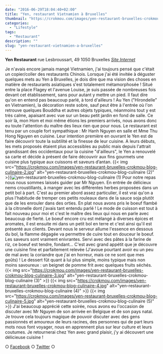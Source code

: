 ```yaml
---
date: "2016-06-29T18:04:40+02:00"
title: "Yen, restaurant Vietnamien à Bruxelles"
thumbnail: "https://crokmou.com/images/yen-restaurant-bruxelles-crokmou-blog-culinaire.jpg"
categories:
  - "Lifestyle"
tags:
  - "Restaurant"
description: ""
slug: "yen-restaurant-vietnamien-a-bruxelles"
---
```


**Yen Restaurant** rue Lesbroussart, 49 1050 Bruxelles [_Site Internet_](http://sites.resto.com/yen/)

Je n'avais encore jamais mangé Vietnamien, j'ai toujours pensé que c'était un copier/coller des restaurants Chinois. Lorsque j'ai été invitée à déguster quelques mets au Yen à Bruxelles, je dois dire que ma vision des choses en matière de restaurants asiatiques s'est totalement métamorphosée ! Situé entre la place Flagey et l'avenue Louise, je suis passée de nombreuses fois devant cet établissement, sans pour autant y mettre un pied. Il faut dire qu'on en entend pas beaucoup parlé, à tord d'ailleurs ! Au Yen ("Hirondelle" en Vietnamien), la décoration reste sobre, sauf peut être à l'entrée où l'on retrouve quelques Bouddha et autres objets typiques, néanmoins tout y est très calme, apaisant avec vue sur un beau petit jardin en fond de salle. Ce soir là, mon Hom et moi même étions les premiers arrivés, nous avons donc eu toute l'attention du maître des lieux rien que pour nous. Le restaurant est tenu par un couple fort sympathique : Mr Hanh Nguyen en salle et Mme Thu Hong Nguyen en cuisine. Leur intention première en ouvrant le Yen est de faire découvrir toute la subtilité et la finesse de leur cuisine. A leurs débuts, les mets proposés étaient plus accessibles au public mais depuis l'attrait grandissant des occidentaux pour la cuisine "d'ailleurs", le Yen a renouvelé sa carte et décide à présent de faire découvrir aux fins gourmets une cuisine plus typique aux cuissons et saveurs d’antan. {{< img src="https://crokmou.com/images/yen-restaurant-bruxelles-crokmou-blog-culinaire-2.jpg" alt="yen-restaurant-bruxelles-crokmou-blog-culinaire (2)" >}}![yen-restaurant-bruxelles-crokmou-blog-culinaire (1)](https://crokmou.com/images/yen-restaurant-bruxelles-crokmou-blog-culinaire-1.jpg) Pour notre repas nous nous sommes laissés guider par Mr Nguyen. En entrée de délicieux nems croustillants, à manger avec les différentes herbes proposées dans un petit bol à part. C'est au premier abord assez particulier, il est vrai qu'on a plus l'habitude de tremper ces petits rouleaux dans de la sauce soja plutôt que de les enrouler dans des orties. En plat nous avons pris le boeuf flambé à la citronelle dont j'avais tant entendu parlé ! Le mode de cuisson est tout à fait nouveau pour moi et c'est le maître des lieux qui nous en parle avec beaucoup de fierté. Le boeuf encore cru est mélangé à diverses épices et aromates, il est ensuite mi dans un petit bol en terre et c'est ainsi qu'il est présenté aux clients. Devant nous le serveur allume l'essence en dessous du bol, la flamme dégagée va permettre de cuire tout en douceur le boeuf. Les saveurs sont vraiment enivrantes. Servi avec des pâtes à la farine de riz, ce boeuf est tendre, fondant... C'est avec grand appétit que je découvre une cuisine fine et parfaitement relevée (J'avoue pourtant avoir eu un peu de mal avec la coriandre que j'ai en horreur, mais ce ne sont que mes goûts) ! Le dessert fût quant à lui plus simple, moins typique mais non moins savoureux : un beignet de pomme frit avec quelques fruits séchés. {{< img src="https://crokmou.com/images/yen-restaurant-bruxelles-crokmou-blog-culinaire-3.jpg" alt="yen-restaurant-bruxelles-crokmou-blog-culinaire (3)" >}} {{< img src="https://crokmou.com/images/yen-restaurant-bruxelles-crokmou-blog-culinaire-4.jpg" alt="yen-restaurant-bruxelles-crokmou-blog-culinaire (4)" >}} {{< img src="https://crokmou.com/images/yen-restaurant-bruxelles-crokmou-blog-culinaire-5.jpg" alt="yen-restaurant-bruxelles-crokmou-blog-culinaire (5)" >}} J'ai beaucoup apprécié cette soirée, nous avons eu l'occasion de discuter avec Mr Nguyen de son arrivée en Belgique et de son pays natal. Je trouve cela toujours magique de pouvoir discuter avec des gens passionnés et amoureux de leurs racines, des personnes qui de part leurs mots nous font voyager, nous en apprennent plus sur leur culture et leurs coutumes. Je retournerai chez Yen avec grand plaisir, j'y ai découvert une délicieuse cuisine !

○ [Facebook](https://www.facebook.com/crokmou.blog) ○ [Twitter](https://twitter.com/Crokmou) ○